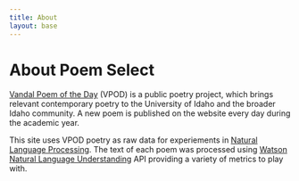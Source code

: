 ```yaml
---
title: About
layout: base
---
```


# About Poem Select

[Vandal Poem of the Day](http://poetry.lib.uidaho.edu) (VPOD) is a public poetry project, which brings relevant contemporary poetry to the University of Idaho and the broader Idaho community. A new poem is published on the website every day during the academic year.

This site uses VPOD poetry as raw data for experiements in [Natural Language Processing](https://en.wikipedia.org/wiki/Natural_language_processing).
The text of each poem was processed using [Watson Natural Language Understanding](https://www.ibm.com/watson/developercloud/natural-language-understanding.html) API providing a variety of metrics to play with.

